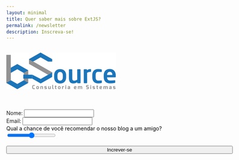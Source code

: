 ```yaml
---
layout: minimal
title: Quer saber mais sobre ExtJS? 
permalink: /newsletter
description: Inscreva-se!
---
```


<br>
<section class="formularioBS" itemprop="formularioBS;">
    <div class="center">
        <img src="/assets/img/logo-bsource.png" alt="BSourceimg" style="margin:0 auto; margin-top: 0px;"><br>
    </div>
    <br>
    <br>
    <br>

<form action="https://formspree.io/media@bsource.com.br" method="POST" target="_blank" class="formularioBS" style="width: 100%; max-width: 600px;margin-left: 0px; margin: auto;"> 
    <div class="form-group">
        <label for="nome">Nome:</label>
        <input type="text" name="nome" id="nome" class="form-control">
    </div>
    <div class="form-group">
        <label for="_replyto">Email:</label>
        <input type="email" id="_replyto" name="_replyto" class="form-control">
    </div>
    <div class="form-group">
     <label for="range" style=" color: black;">Qual a chance de você recomendar o nosso blog a um amigo?</label>
        <input type="range" id="range" name="range" min="0" max="10">
        <br><br>
         <input type="hidden" name="subscribe" value="no">  
    </div>
        <button type="submit" class="btn btn-default" style="
    width: 600px;
">Increver-se</button>
    
</form>


     